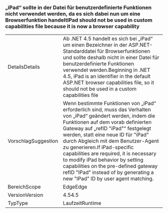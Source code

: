 ### <a name="ipad-should-not-be-used-in-custom-capabilities-file-because-it-is-now-a-browser-capability"></a><span data-ttu-id="ee9d1-101">„iPad“ sollte in der Datei für benutzerdefinierte Funktionen nicht verwendet werden, da es sich dabei nun um eine Browserfunktion handelt</span><span class="sxs-lookup"><span data-stu-id="ee9d1-101">IPad should not be used in custom capabilities file because it is now a browser capability</span></span>

|   |   |
|---|---|
|<span data-ttu-id="ee9d1-102">Details</span><span class="sxs-lookup"><span data-stu-id="ee9d1-102">Details</span></span>|<span data-ttu-id="ee9d1-103">Ab .NET 4.5 handelt es sich bei „iPad“ um einen Bezeichner in der ASP.NET-Standarddatei für Browserfunktionen und sollte deshalb nicht in einer Datei für benutzerdefinierte Funktionen verwendet werden.</span><span class="sxs-lookup"><span data-stu-id="ee9d1-103">Beginning in .NET 4.5, iPad is an identifier in the default ASP.NET browser capabilities file, so it should not be used in a custom capabilities file</span></span>|
|<span data-ttu-id="ee9d1-104">Vorschlag</span><span class="sxs-lookup"><span data-stu-id="ee9d1-104">Suggestion</span></span>|<span data-ttu-id="ee9d1-105">Wenn bestimmte Funktionen von „iPad“ erforderlich sind, muss das Verhalten von „iPad“ geändert werden, indem die Funktionen auf dem vorab definierten Gateway auf „refID &quot;iPad&quot;“ festgelegt werden, statt eine neue ID für &quot;iPad&quot; durch Abgleich mit dem Benutzer-Agent zu generieren.</span><span class="sxs-lookup"><span data-stu-id="ee9d1-105">If iPad-specific capabilities are required, it is necessary to modify iPad behavior by setting capabilities on the pre-defined gateway refID &quot;IPad&quot; instead of by generating a new &quot;IPad&quot; ID by user agent matching.</span></span>|
|<span data-ttu-id="ee9d1-106">Bereich</span><span class="sxs-lookup"><span data-stu-id="ee9d1-106">Scope</span></span>|<span data-ttu-id="ee9d1-107">Edge</span><span class="sxs-lookup"><span data-stu-id="ee9d1-107">Edge</span></span>|
|<span data-ttu-id="ee9d1-108">Version</span><span class="sxs-lookup"><span data-stu-id="ee9d1-108">Version</span></span>|<span data-ttu-id="ee9d1-109">4.5</span><span class="sxs-lookup"><span data-stu-id="ee9d1-109">4.5</span></span>|
|<span data-ttu-id="ee9d1-110">Typ</span><span class="sxs-lookup"><span data-stu-id="ee9d1-110">Type</span></span>|<span data-ttu-id="ee9d1-111">Laufzeit</span><span class="sxs-lookup"><span data-stu-id="ee9d1-111">Runtime</span></span>|

